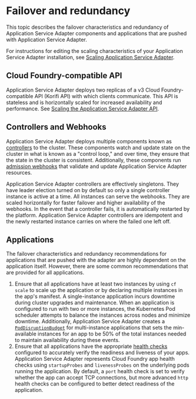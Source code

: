 # Failover and redundancy

This topic describes the failover characteristics and redundancy of Application
Service Adapter components and applications that are pushed with Application
Service Adapter.

For instructions for editing the scaling characteristics of your Application
Service Adapter installation, see [Scaling Application Service Adapter](scaling.md).

## <a id="cloud-foundry-api"></a>Cloud Foundry-compatible API

Application Service Adapter deploys two replicas of a v3 Cloud
Foundry-compatible API (Korifi API) with which clients communicate. This API is
stateless and is horizontally scaled for increased
availability and performance. See [Scaling the Application Service Adapter API](scaling.md#api).

## <a id="controllers"></a>Controllers and Webhooks

Application Service Adapter deploys multiple components known as
[controllers](https://kubernetes.io/docs/concepts/architecture/controller/) to
the cluster. These components watch and update state on the cluster in what is
known as a "control loop," and over time, they ensure that the state in the cluster is
consistent. Additionally, these components run [admission
webhooks](https://kubernetes.io/docs/reference/access-authn-authz/extensible-admission-controllers/)
that validate and update Application Service Adapter resources.

Application Service Adapter controllers are effectively singletons. They have
leader election turned on by default so only a single controller instance is
active at a time. All instances can serve the webhooks. They are scaled horizontally for faster failover and higher availability of the
webhooks. In the event that a controller fails, it is automatically
restarted by the platform. Application Service Adapter controllers are
idempotent and the newly restarted instance carries on where the failed one
left off.

## <a id="applications"></a>Applications

The failover characteristics and redundancy recommendations for applications
that are pushed with the adapter are highly dependent on the application itself.
However, there are some common recommendations that are provided for all
applications.

1. Ensure that all applications have at least two instances by using `cf scale` to
   scale up the application or by declaring multiple instances in the app's
   manifest. A single-instance application incurs downtime during cluster
   upgrades and maintenance. When an application is configured to run with two
   or more instances, the Kubernetes Pod scheduler attempts to balance the
   instances across nodes and minimize downtime. Additionally, Application
   Service Adapter creates a
   [`PodDisruptionBudget`](https://kubernetes.io/docs/tasks/run-application/configure-pdb/)
   for multi-instance applications that sets the min-available instances for an
   app to be 50% of the total instances needed to maintain availability during
   these events.
2. Ensure that all applications have the appropriate [health
   checks](https://docs.cloudfoundry.org/devguide/deploy-apps/healthchecks.html)
   configured to accurately verify the readiness and liveness of your apps.
   Application Service Adapter represents Cloud Foundry app health checks using
   `startupProbes` and `livenessProbes` on the underlying pods running the
   application. By default, a `port` health check is set to verify whether
   the app can accept TCP connections, but more advanced `http` health
   checks can be configured to better detect readiness of the application.
